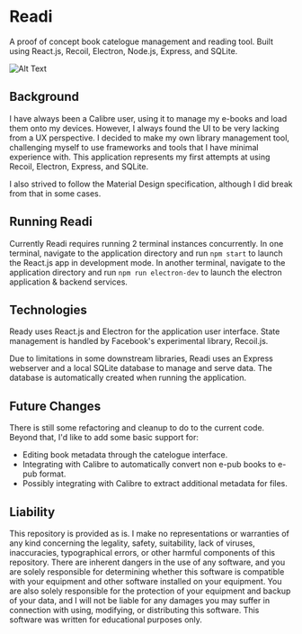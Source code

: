 # Readi

A proof of concept book catelogue management and reading tool. Built using React.js, Recoil, Electron, Node.js, Express, and SQLite.

![Alt Text](https://i.imgur.com/6SdY9Vs.gif)

## Background

I have always been a Calibre user, using it to manage my e-books and load them onto my devices. However, I always found the UI to be very lacking from a UX perspective. I decided to make my own library management tool, challenging myself to use frameworks and tools that I have minimal experience with. This application represents my first attempts at using Recoil, Electron, Express, and SQLite.

I also strived to follow the Material Design specification, although I did break from that in some cases.

## Running Readi

Currently Readi requires running 2 terminal instances concurrently. In one terminal, navigate to the application directory and run `npm start` to launch the React.js app in development mode. In another terminal, navigate to the application directory and run `npm run electron-dev` to launch the electron application & backend services.

## Technologies

Ready uses React.js and Electron for the application user interface. State management is handled by Facebook's experimental library, Recoil.js.

Due to limitations in some downstream libraries, Readi uses an Express webserver and a local SQLite database to manage and serve data. The database is automatically created when running the application.

## Future Changes

There is still some refactoring and cleanup to do to the current code. Beyond that, I'd like to add some basic support for:

- Editing book metadata through the catelogue interface.
- Integrating with Calibre to automatically convert non e-pub books to e-pub format.
- Possibly integrating with Calibre to extract additional metadata for files.

## Liability

This repository is provided as is. I make no representations or warranties of any kind concerning the legality, safety, suitability, lack of viruses, inaccuracies, typographical errors, or other harmful components of this repository. There are inherent dangers in the use of any software, and you are solely responsible for determining whether this software is compatible with your equipment and other software installed on your equipment. You are also solely responsible for the protection of your equipment and backup of your data, and I will not be liable for any damages you may suffer in connection with using, modifying, or distributing this software. This software was written for educational purposes only.
